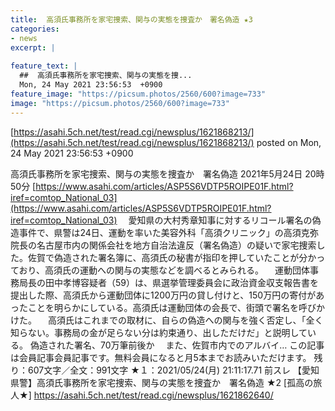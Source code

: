 ```yaml
---
title:  高須氏事務所を家宅捜索、関与の実態を捜査か　署名偽造 ★3  
categories:
- news
excerpt: |
  
feature_text: |
  ##  高須氏事務所を家宅捜索、関与の実態を捜...
  Mon, 24 May 2021 23:56:53  +0900
feature_image: "https://picsum.photos/2560/600?image=733"
image: "https://picsum.photos/2560/600?image=733"
---
```


[https://asahi.5ch.net/test/read.cgi/newsplus/1621868213/](https://asahi.5ch.net/test/read.cgi/newsplus/1621868213/)
posted on Mon, 24 May 2021 23:56:53  +0900

<!--more-->

高須氏事務所を家宅捜索、関与の実態を捜査か　署名偽造 2021年5月24日 20時50分 [https://www.asahi.com/articles/ASP5S6VDTP5ROIPE01F.html?iref=comtop_National_03](https://www.asahi.com/articles/ASP5S6VDTP5ROIPE01F.html?iref=comtop_National_03) 　愛知県の大村秀章知事に対するリコール署名の偽造事件で、県警は24日、運動を率いた美容外科「高須クリニック」の高須克弥院長の名古屋市内の関係会社を地方自治法違反（署名偽造）の疑いで家宅捜索した。佐賀で偽造された署名簿に、高須氏の秘書が指印を押していたことが分かっており、高須氏の運動への関与の実態などを調べるとみられる。 　運動団体事務局長の田中孝博容疑者（59）は、県選挙管理委員会に政治資金収支報告書を提出した際、高須氏から運動団体に1200万円の貸し付けと、150万円の寄付があったことを明らかにしている。高須氏は運動団体の会長で、街頭で署名を呼びかけた。 　高須氏はこれまでの取材に、自らの偽造への関与を強く否定し、「全く知らない。事務局の金が足らない分は約束通り、出しただけだ」と説明している。 偽造された署名、70万筆前後か 　また、佐賀市内でのアルバイ… この記事は会員記事会員記事です。無料会員になると月5本までお読みいただけます。 残り：607文字／全文：991文字 ★１：2021/05/24(月) 21:11:17.71 前スレ 【愛知県警】高須氏事務所を家宅捜索、関与の実態を捜査か　署名偽造 ★2 [孤高の旅人★] https://asahi.5ch.net/test/read.cgi/newsplus/1621862640/
